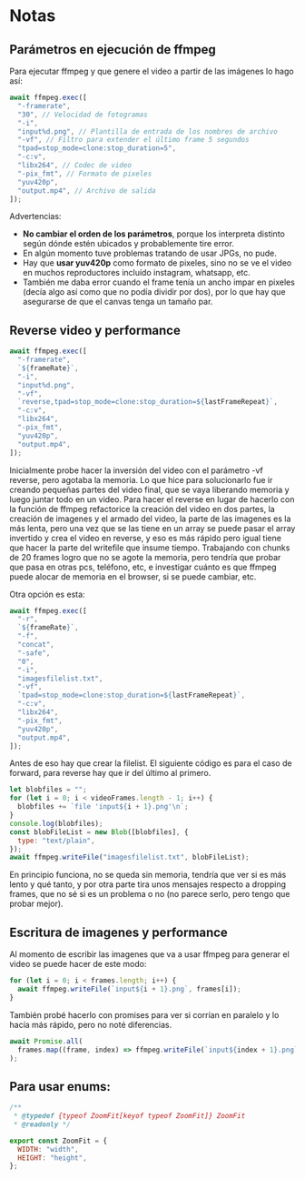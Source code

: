 # Notas

## Parámetros en ejecución de ffmpeg

Para ejecutar ffmpeg y que genere el video a partir de las imágenes lo hago así:

```javascript
await ffmpeg.exec([
  "-framerate",
  "30", // Velocidad de fotogramas
  "-i",
  "input%d.png", // Plantilla de entrada de los nombres de archivo
  "-vf", // Filtro para extender el último frame 5 segundos
  "tpad=stop_mode=clone:stop_duration=5",
  "-c:v",
  "libx264", // Codec de video
  "-pix_fmt", // Formato de pixeles
  "yuv420p",
  "output.mp4", // Archivo de salida
]);
```

Advertencias:

- **No cambiar el orden de los parámetros**, porque los interpreta distinto según dónde estén ubicados y probablemente tire error.
- En algún momento tuve problemas tratando de usar JPGs, no pude.
- Hay que **usar yuv420p** como formato de pixeles, sino no se ve el video en muchos reproductores incluído instagram, whatsapp, etc.
- También me daba error cuando el frame tenía un ancho impar en pixeles (decía algo así como que no podía dividir por dos), por lo que hay que asegurarse de que el canvas tenga un tamaño par.

## Reverse video y performance

```javascript
await ffmpeg.exec([
  "-framerate",
  `${frameRate}`,
  "-i",
  "input%d.png",
  "-vf",
  `reverse,tpad=stop_mode=clone:stop_duration=${lastFrameRepeat}`,
  "-c:v",
  "libx264",
  "-pix_fmt",
  "yuv420p",
  "output.mp4",
]);
```

Inicialmente probe hacer la inversión del video con el parámetro -vf reverse, pero agotaba la memoria.
Lo que hice para solucionarlo fue ir creando pequeñas partes del video final, que se vaya liberando memoria y luego juntar todo en un video.
Para hacer el reverse en lugar de hacerlo con la función de ffmpeg refactorice la creación del video en dos partes, la creación de imagenes y el armado del video, la parte de las imagenes es la más lenta, pero una vez que se las tiene en un array se puede pasar el array invertido y crea el video en reverse, y eso es más rápido pero igual tiene que hacer la parte del writefile que insume tiempo.
Trabajando con chunks de 20 frames logro que no se agote la memoria, pero tendría que probar que pasa en otras pcs, teléfono, etc, e investigar cuánto es que ffmpeg puede alocar de memoria en el browser, si se puede cambiar, etc.

Otra opción es esta:

```javascript
await ffmpeg.exec([
  "-r",
  `${frameRate}`,
  "-f",
  "concat",
  "-safe",
  "0",
  "-i",
  "imagesfilelist.txt",
  "-vf",
  `tpad=stop_mode=clone:stop_duration=${lastFrameRepeat}`,
  "-c:v",
  "libx264",
  "-pix_fmt",
  "yuv420p",
  "output.mp4",
]);
```

Antes de eso hay que crear la filelist. El siguiente código es para el caso de forward, para reverse hay que ir del último al primero.

```javascript
let blobfiles = "";
for (let i = 0; i < videoFrames.length - 1; i++) {
  blobfiles += `file 'input${i + 1}.png'\n`;
}
console.log(blobfiles);
const blobFileList = new Blob([blobfiles], {
  type: "text/plain",
});
await ffmpeg.writeFile("imagesfilelist.txt", blobFileList);
```

En principio funciona, no se queda sin memoria, tendría que ver si es más lento y qué tanto, y por otra parte tira unos mensajes respecto a dropping frames, que no sé si es un problema o no (no parece serlo, pero tengo que probar mejor).

## Escritura de imagenes y performance

Al momento de escribir las imagenes que va a usar ffmpeg para generar el video se puede hacer de este modo:

```javascript
for (let i = 0; i < frames.length; i++) {
  await ffmpeg.writeFile(`input${i + 1}.png`, frames[i]);
}
```

También probé hacerlo con promises para ver si corrían en paralelo y lo hacía más rápido, pero no noté diferencias.

```javascript
await Promise.all(
  frames.map((frame, index) => ffmpeg.writeFile(`input${index + 1}.png`, frame))
);
```

## Para usar enums:

```javascript
/**
 * @typedef {typeof ZoomFit[keyof typeof ZoomFit]} ZoomFit
 * @readonly */

export const ZoomFit = {
  WIDTH: "width",
  HEIGHT: "height",
};
```
